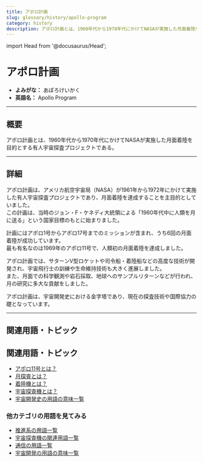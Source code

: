 ```yaml
---
title: アポロ計画
slug: glossary/history/apollo-program
category: history
description: アポロ計画とは、1960年代から1970年代にかけてNASAが実施した月面着陸を目的とする有人宇宙探査プロジェクトである。
---
```


import Head from '@docusaurus/Head';

<Head>
  <script type="application/ld+json">
    {`{
      "@context": "https://schema.org",
      "@type": "DefinedTerm",
      "name": "アポロ計画",
      "inDefinedTermSet": "https://www.space-portal.org",
      "termCode": "glossary/history/apollo-program",
      "description": "アポロ計画とは、1960年代から1970年代にかけてNASAが実施した月面着陸を目的とする有人宇宙探査プロジェクトである。",
      "url": "https://www.space-portal.org/docs/glossary/history/apollo-program"
    }`}
  </script>
</Head>

# アポロ計画

- **よみがな：** あぽろけいかく  
- **英語名：** Apollo Program  

---

## 概要

アポロ計画とは、1960年代から1970年代にかけてNASAが実施した月面着陸を目的とする有人宇宙探査プロジェクトである。

---

## 詳細

アポロ計画は、アメリカ航空宇宙局（NASA）が1961年から1972年にかけて実施した有人宇宙探査プロジェクトであり、月面着陸を達成することを主目的としていました。  
この計画は、当時のジョン・F・ケネディ大統領による「1960年代中に人類を月に送る」という国家目標のもとに始まりました。  

計画にはアポロ1号からアポロ17号までのミッションが含まれ、うち6回の月面着陸が成功しています。  
最も有名なのは1969年のアポロ11号で、人類初の月面着陸を達成しました。  

アポロ計画では、サターンV型ロケットや司令船・着陸船などの高度な技術が開発され、宇宙飛行士の訓練や生命維持技術も大きく進展しました。  
また、月面での科学観測や岩石採取、地球へのサンプルリターンなどが行われ、月の研究に多大な貢献をしました。  

アポロ計画は、宇宙開発史における金字塔であり、現在の探査技術や国際協力の礎となっています。

---

## 関連用語・トピック


## 関連用語・トピック

- [アポロ11号とは？](/glossary/history/apollo-11)
- [月探査とは？](/explorer/type/moon-probe)
- [着陸機とは？](/explorer/technology/lander)
- [宇宙探査機とは？](/explorer/space-probe)
- [宇宙開発史の用語の意味一覧](/category/history)

### 他カテゴリの用語を見てみる
- [推進系の用語一覧](/category/propulsion)
- [宇宙探査機の関連用語一覧](/category/explorer)
- [通信の用語一覧](/category/communication)
- [宇宙開発の用語の意味一覧](/category/glossary)
